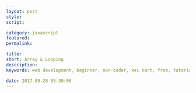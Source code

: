 ```yaml
---
layout: post
style:
script:

category: javascript
featured:
permalink:

title:
short: Array & Looping
description:
keywords: web development, beginner, non-coder, kei nart, free, tutorial, coding, programming, code nart, javascript, function, scope, type

date: 2017-08-28 05:30:00
---
```

